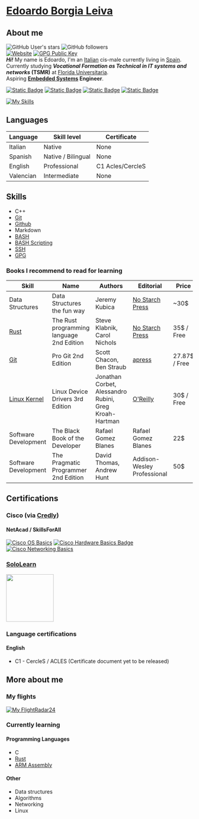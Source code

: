 # [Edoardo Borgia Leiva](https://edoardo-b-leiva.github.io)
## About me
![GitHub User's stars](https://img.shields.io/github/stars/Edoardo-B-Leiva?style=flat-square&logo=github&label=User%20stars&color=%23f6ff45)
![GitHub followers](https://img.shields.io/github/followers/Edoardo-B-Leiva?label=Github%20Followers&style=flat-square&logo=github)   
[![Website](https://img.shields.io/website?url=https%3A%2F%2Fvollex.cc&style=flat-square&label=https%3A%2F%2Fvollex.cc%2F&link=https%3A%2F%2Fvollex.cc)](https://www.vollex.cc)
[![GPG Public Key](https://img.shields.io/badge/My_GPG_public_key-8A2BE2?style=flat-square
)](https://raw.githubusercontent.com/Edoardo-B-Leiva/Edoardo-B-Leiva/main/Edoardo%20Borgia%20Leiva_0x82CD0034_public.asc)   
___Hi!___ My name is Edoardo, I'm an [Italian](https://www.openstreetmap.org/relation/365331) cis-male currently living in [Spain](https://www.openstreetmap.org/relation/1311341).   
Currently studying ***Vocational Formation as Technical in IT systems and networks* (TSMR)** at [Florida Universitaria](https://www.floridauniversitaria.es/).    
Aspiring __[Embedded Systems](https://en.wikipedia.org/wiki/Embedded_system) Engineer__.

[![Static Badge](https://img.shields.io/badge/LinkedIn-LinkedIn?style=flat-square&logo=linkedin&logoColor=%230A66C2&color=%230a0a0a)](https://www.linkedin.com/in/edoardo-b-leiva/)
[![Static Badge](https://img.shields.io/badge/Github-Github?style=flat-square&logo=Github&logoColor=%23FFFFFF&color=%230a0a0a)](https://github.com/Edoardo-B-Leiva)
[![Static Badge](https://img.shields.io/badge/LeetCode-LeetCode?style=flat-square&logo=leetcode&logoColor=%23FFA116&color=%230a0a0a)](https://leetcode.com/Edoardo-B-Leiva/)
[![Static Badge](https://img.shields.io/badge/CodeForces-CodeForces?style=flat-square&logo=codeforces&logoColor=%231F8ACB&color=%230a0a0a)](https://codeforces.com/profile/Generic_Boi69)   

[![My Skills](https://skillicons.dev/icons?i=c,cpp,rust,bash,md,linux,neovim,git,github,docker&perline=5&theme=light)](https://skillicons.dev)
## Languages
|Language|Skill level|Certificate|
|--------|-----------|-----------|
|Italian |Native      |None      |
|Spanish|Native / Bilingual|None |
|English|Professional|C1 Acles/CercleS|
|Valencian|Intermediate|None|
## Skills
- C++
- [Git](https://git-scm.com/)
- [Github](https://github.com)
- Markdown
- [BASH](https://www.gnu.org/software/bash/)
- [BASH Scripting](https://www.gnu.org/software/bash/)
- [SSH](https://www.openssh.com/)
- [GPG](https://gnupg.org/)

### Books I recommend to read for learning
|Skill|Name|Authors|Editorial|Price|Link(s)|
|-|-|-|-|-|-|
|Data Structures|Data Structures the fun way|Jeremy Kubica|[No Starch Press](https://nostarch.com/)|~30$|[Amazon](https://nostarch.com/data-structures-fun-way)\|[NoStarchPress](https://nostarch.com/data-structures-fun-way)|
|[Rust](https://rust-lang.org)|The Rust programming language 2nd Edition|Steve Klabnik, Carol Nichols|[No Starch Press](https://nostarch.com/)|35$ \/ Free|[Rust-Lang](https://doc.rust-lang.org/book/)\|[Amazon](https://a.co/d/4YKsqF3)\|[NoStarchPress](https://nostarch.com/rust-programming-language-2nd-edition)|
|[Git](https://git-scm.com/)|Pro Git 2nd Edition|Scott Chacon, Ben Straub|[apress](https://www.apress.com)|27.87$ \/ Free|[git-scm](https://git-scm.com/book/en/v2)\|[Amazon](https://a.co/d/hYd2PPI)|
|[Linux Kernel](https://kernel.org/)|Linux Device Drivers 3rd Edition|Jonathan Corbet, Alessandro Rubini, Greg Kroah-Hartman|[O'Reilly](https://www.oreilly.com/)|30$ \/ Free|[wln.net](https://lwn.net/Kernel/LDD3/)\|[Amazon](https://a.co/d/3YvpV8l)|
|Software Development|The Black Book of the Developer|Rafael Gomez Blanes|Rafael Gomez Blanes|22$|[Amazon](https://a.co/d/3ypHMiF)|
|Software Development|The Pragmatic Programmer 2nd Edition|David Thomas, Andrew Hunt|Addison-Wesley Professional|50$|[Amazon](https://a.co/d/9LM969e)|

## Certifications
### Cisco (via [Credly](https://www.credly.com/users/edoardo-borgia-leiva))
#### NetAcad / SkillsForAll
[![Cisco OS Basics](https://images.credly.com/size/110x110/images/dcdf1a3c-2594-4f4c-a33a-050b4bca58b5/image.png)](https://www.credly.com/badges/8e940719-2123-4dd0-9c43-712f32f891f2/public_url)
[![Cisco Hardware Basics Badge](https://images.credly.com/size/110x110/images/19e742ef-13be-4d26-87ed-ac8f5fd0643c/image.png)](https://www.credly.com/badges/8e7c32ad-afa5-43b8-924d-edf653123b2c/public_url)
[![Cisco Networking Basics](https://images.credly.com/size/110x110/images/5bdd6a39-3e03-4444-9510-ecff80c9ce79/image.png)](https://www.credly.com/badges/101addd8-74f6-4613-8936-a7410b03f99b/public_url)

### [SoloLearn](https://sololearn.com)
[<img height="128px" src="https://api2.sololearn.com/v2/certificates/CC-4GYDMCC2/image/png">](https://www.sololearn.com/certificates/CC-4GYDMCC2)

### Language certifications
#### English
- C1 - CercleS / ACLES (Certificate document yet to be released)

## More about me
### My flights
[![My FlightRadar24](https://banners-my.flightradar24.com/Edoardo_B_Leiva.png)](https://my.flightradar24.com/Edoardo_B_Leiva)

### Currently learning
#### Programming Languages
- C
- [Rust](https://rust-lang.org/)
- [ARM Assembly](https://www.arm.com/)

#### Other
- Data structures
- Algorithms
- Networking
- Linux
